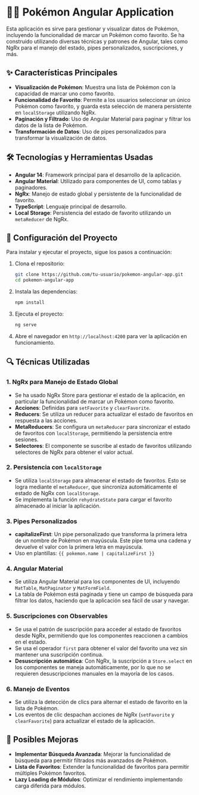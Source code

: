 # 🐱‍👤 Pokémon Angular Application

Esta aplicación es sirve para gestionar y visualizar datos de Pokémon, incluyendo la funcionalidad de marcar un Pokémon como favorito. Se ha construido utilizando diversas técnicas y patrones de Angular, tales como NgRx para el manejo del estado, pipes personalizados, suscripciones, y más.

## ✨ Características Principales

- **Visualización de Pokémon**: Muestra una lista de Pokémon con la capacidad de marcar uno como favorito.
- **Funcionalidad de Favorito**: Permite a los usuarios seleccionar un único Pokémon como favorito, y guarda esta selección de manera persistente en `localStorage` utilizando NgRx.
- **Paginación y Filtrado**: Uso de Angular Material para paginar y filtrar los datos de la lista de Pokémon.
- **Transformación de Datos**: Uso de pipes personalizados para transformar la visualización de datos.

## 🛠 Tecnologías y Herramientas Usadas

- **Angular 14**: Framework principal para el desarrollo de la aplicación.
- **Angular Material**: Utilizado para componentes de UI, como tablas y paginadores.
- **NgRx**: Manejo de estado global y persistente de la funcionalidad de favorito.
- **TypeScript**: Lenguaje principal de desarrollo.
- **Local Storage**: Persistencia del estado de favorito utilizando un `metaReducer` de NgRx.

## 🚀 Configuración del Proyecto

Para instalar y ejecutar el proyecto, sigue los pasos a continuación:

1. Clona el repositorio:
   ```bash
   git clone https://github.com/tu-usuario/pokemon-angular-app.git
   cd pokemon-angular-app
   ```

2. Instala las dependencias:
   ```bash
   npm install
   ```

3. Ejecuta el proyecto:
   ```bash
   ng serve
   ```

4. Abre el navegador en `http://localhost:4200` para ver la aplicación en funcionamiento.

## 🔍 Técnicas Utilizadas

### 1. **NgRx para Manejo de Estado Global**

   - Se ha usado NgRx Store para gestionar el estado de la aplicación, en particular la funcionalidad de marcar un Pokémon como favorito.
   - **Acciones**: Definidas para `setFavorite` y `clearFavorite`.
   - **Reducers**: Se utiliza un reducer para actualizar el estado de favoritos en respuesta a las acciones.
   - **MetaReducers**: Se configura un `metaReducer` para sincronizar el estado de favoritos con `localStorage`, permitiendo la persistencia entre sesiones.
   - **Selectores**: El componente se suscribe al estado de favoritos utilizando selectores de NgRx para obtener el valor actual.

### 2. **Persistencia con `localStorage`**

   - Se utiliza `localStorage` para almacenar el estado de favoritos. Esto se logra mediante el `metaReducer`, que sincroniza automáticamente el estado de NgRx con `localStorage`.
   - Se implementa la función `rehydrateState` para cargar el favorito almacenado al iniciar la aplicación.

### 3. **Pipes Personalizados**

   - **capitalizeFirst**: Un pipe personalizado que transforma la primera letra de un nombre de Pokémon en mayúscula. Este pipe toma una cadena y devuelve el valor con la primera letra en mayúscula.
   - Uso en plantillas: `{{ pokemon.name | capitalizeFirst }}`

### 4. **Angular Material**

   - Se utiliza Angular Material para los componentes de UI, incluyendo `MatTable`, `MatPaginator` y `MatFormField`.
   - La tabla de Pokémon está paginada y tiene un campo de búsqueda para filtrar los datos, haciendo que la aplicación sea fácil de usar y navegar.

### 5. **Suscripciones con Observables**

   - Se usa el patrón de suscripción para acceder al estado de favoritos desde NgRx, permitiendo que los componentes reaccionen a cambios en el estado.
   - Se usa el operador `first` para obtener el valor del favorito una vez sin mantener una suscripción continua.
   - **Desuscripción automática**: Con NgRx, la suscripción a `Store.select` en los componentes se maneja automáticamente, por lo que no se requieren desuscripciones manuales en la mayoría de los casos.

### 6. **Manejo de Eventos**

   - Se utiliza la detección de clics para alternar el estado de favorito en la lista de Pokémon.
   - Los eventos de clic despachan acciones de NgRx (`setFavorite` y `clearFavorite`) para actualizar el estado de la aplicación.



## 🚀 Posibles Mejoras

- **Implementar Búsqueda Avanzada**: Mejorar la funcionalidad de búsqueda para permitir filtrados más avanzados de Pokémon.
- **Lista de Favoritos**: Extender la funcionalidad de favoritos para permitir múltiples Pokémon favoritos.
- **Lazy Loading de Módulos**: Optimizar el rendimiento implementando carga diferida para módulos.

